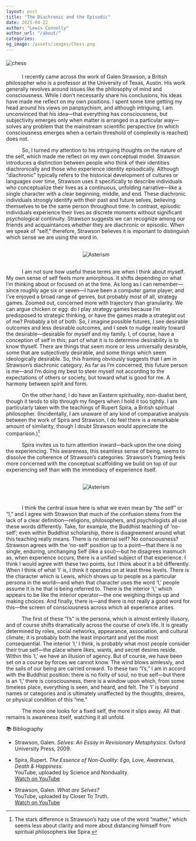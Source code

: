 ```yaml
---
layout: post
title: "The Diachronic and the Episodic"
date: 2025-04-22
author: "Lewis Connolly"
author_url: "/about/"
categories:
og_image: /assets/images/Chess.png
---
```


<img src="{{ '/assets/images/Chess.png' | relative_url }}" alt="chess" style="display: block; margin: 20px auto; max-width: 600px; height: auto;">

&nbsp;&nbsp;&nbsp;&nbsp;&nbsp;&nbsp;&nbsp;&nbsp;&nbsp;&nbsp; I recently came across the work of Galen Strawson, a British philosopher who is a professor at the University of Texas, Austin. His work generally revolves around issues like the philosophy of mind and consciousness. While I don't necessarily share his conclusions, his ideas have made me reflect on my own positions. I spent some time getting my head around his views on panpsychism, and although intriguing, I am unconvinced that his idea—that everything has consciousness, but subjectivity emerges only when matter is arranged in a particular way—solves any problem that the mainstream scientific perspective (in which consciousness emerges when a certain threshold of complexity is reached) does not.

&nbsp;&nbsp;&nbsp;&nbsp;&nbsp;&nbsp;&nbsp;&nbsp;&nbsp;&nbsp; So, I turned my attention to his intriguing thoughts on the nature of the self, which made me reflect on my own conceptual model. Strawson introduces a distinction between people who think of their identities diachronically and those who experience identity episodically. Although "diachronic" typically refers to the historical development of cultures or languages over time, Strawson uses it specifically to describe individuals who conceptualize their lives as a continuous, unfolding narrative—like a single character with a clear beginning, middle, and end. These diachronic individuals strongly identify with their past and future selves, believing themselves to be the same person throughout time. In contrast, episodic individuals experience their lives as discrete moments without significant psychological continuity. Strawson suggests we can recognize among our friends and acquaintances whether they are diachronic or episodic. When we speak of “self,” therefore, Strawson believes it is important to distinguish which sense we are using the word in.

<div style="margin-top: 30px;"></div>
<img src="{{ '/assets/images/asterism1.png' | relative_url }}" alt="Asterism" style="display: block; margin: 20px auto; max-width: 85px; height: auto;">
<div style="margin-bottom: 30px;"></div>

&nbsp;&nbsp;&nbsp;&nbsp;&nbsp;&nbsp;&nbsp;&nbsp;&nbsp;&nbsp; I am not sure how useful these terms are when I think about myself. My own sense of self feels more amorphous. It shifts depending on what I’m thinking about or focused on at the time. As long as I can remember—since roughly age six or seven—I have been a computer game player, and I’ve enjoyed a broad range of genres, but probably most of all, strategy games. Zoomed out, concerned more with trajectory than granularity. We can argue chicken or egg: do I play strategy games because I’m predisposed to strategic thinking, or have the games made a strategist out of me? Probably a bit of both. So, I imagine possible futures, I see desirable outcomes and less desirable outcomes, and I seek to nudge reality toward the desirable—desirable for myself and my family. I, of course, have a conception of self in this; part of what it is to determine desirability is to know thyself. There are things that seem more or less universally desirable, some that are subjectively desirable, and some things which seem ideologically desirable. So, this framing obviously suggests that I am in Strawson’s diachronic category. As far as I’m concerned, this future person is me—and I’m doing my best to steer myself not according to the expectations of others or society, but toward what is good for me. A harmony between spirit and form. 

&nbsp;&nbsp;&nbsp;&nbsp;&nbsp;&nbsp;&nbsp;&nbsp;&nbsp;&nbsp; On the other hand, I do have an Eastern spirituality, non-dualist bent, though it tends to slip through my fingers when I hold it too tightly. I am particularly taken with the teachings of Rupert Spira, a British spiritual philosopher. (Incidentally, I am unaware of any kind of comparative analysis between the work of Spira and Strawson. I do feel there is a remarkable amount of similarity, though I doubt Strawson would appreciate the comparison.)[^1]

&nbsp;&nbsp;&nbsp;&nbsp;&nbsp;&nbsp;&nbsp;&nbsp;&nbsp;&nbsp; Spira invites us to turn attention inward—back upon the one doing the experiencing. This awareness, this seamless sense of being, seems to dissolve the coherence of Strawson’s categories. Strawson’s framing feels more concerned with the conceptual scaffolding we build on top of our experiencing self than with the immediacy of experience itself.

<div style="margin-top: 30px;"></div>
<img src="{{ '/assets/images/asterism2.png' | relative_url }}" alt="Asterism" style="display: block; margin: 20px auto; max-width: 85px; height: auto;">
<div style="margin-bottom: 40px;"></div>

&nbsp;&nbsp;&nbsp;&nbsp;&nbsp;&nbsp;&nbsp;&nbsp;&nbsp;&nbsp; I think the central issue here is what we even mean by “the self” or “I,” and I agree with Strawson that much of the confusion stems from the lack of a clear definition—religions, philosophers, and psychologists all use these words differently. Take, for example, the Buddhist teaching of ‘no-self’; even within Buddhist scholarship, there is disagreement around what this teaching really means. There is no eternal self? No consciousness? Strawson agrees with the ‘no-self’ position up to a point—that there is no single, enduring, unchanging Self (like a soul)—but he disagrees inasmuch as, when experience occurs, there is a unified subject of that experience. I think I would agree with these two points, but I think about it a bit differently. When I think of what ‘I’ is, I think it operates on at least three levels. There is the character which is Lewis, which shows up to people as a particular persona in the world—and when that character uses the word ‘I,’ people assume it is he that is being referred to. There is the interior ‘I,’ which appears to be like the interior operator—the one weighing things up and making choices. And finally, there is—and there is not really a good word for this—the screen of consciousness across which all experience arises.

&nbsp;&nbsp;&nbsp;&nbsp;&nbsp;&nbsp;&nbsp;&nbsp;&nbsp;&nbsp; The first of these “I’s” is the persona, which is almost entirely illusory, and of course shifts dramatically across the course of one’s life. It is greatly determined by roles, social networks, appearance, association, and cultural climate; it is probably both the least important and yet the most consequential. The interior ‘I,’ I think, is probably what most people consider their true self—the place where likes, wants, and secret desires reside. Within this ‘I,’ we have an illusion of agency. But of course, we have been set on a course by forces we cannot know. The wind blows aimlessly, and the sails of our being are carried onward. To these two “I’s,” I am in accord with the Buddhist position: there is no fixity of soul, no true self—but there is an ‘I,’ there is consciousness, there is a window upon which, from some timeless place, everything is seen, and heard, and felt. The ‘I’ is beyond names or categories and is ultimately unaffected by the thoughts, dreams, or physical condition of this “me.”

&nbsp;&nbsp;&nbsp;&nbsp;&nbsp;&nbsp;&nbsp;&nbsp;&nbsp;&nbsp; The more one looks for a fixed self, the more it slips away. All that remains is awareness itself, watching it all unfold.

[^1]: The stark difference is Strawson’s hazy use of the word “matter,” which seems less about clarity and more about distancing himself from spiritual philosophers like Spira.

📚 Bibliography

- Strawson, Galen. *Selves: An Essay in Revisionary Metaphysics.* Oxford University Press, 2009.

- Spira, Rupert. *The Essence of Non-Duality: Ego, Love, Awareness, Death & Happiness.*  
  YouTube, uploaded by Science and Nonduality.  
  <a href="https://www.youtube.com/watch?v=Smqgkab8HZI" target="_blank" rel="noopener noreferrer">Watch on YouTube</a>

- Strawson, Galen. *What are Selves?*  
  YouTube, uploaded by Closer To Truth.  
  <a href="https://www.youtube.com/watch?v=qh0qASdSsNY" target="_blank" rel="noopener noreferrer">Watch on YouTube</a>

